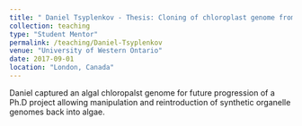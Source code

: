 ```yaml
---
title: " Daniel Tsyplenkov - Thesis: Cloning of chloroplast genome from _Phaeodactylum tricornutum_ in yeast."
collection: teaching
type: "Student Mentor"
permalink: /teaching/Daniel-Tsyplenkov
venue: "University of Western Ontario"
date: 2017-09-01
location: "London, Canada"
---
```


Daniel captured an algal chloropalst genome for future progression of a Ph.D project allowing manipulation and reintroduction of synthetic organelle genomes back into algae.
